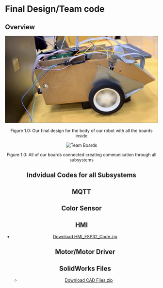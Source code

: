 # **Final Design/Team code**

## **Overview**

![Final Robot Design](images/teamcar.png)

<div align="center">

   Figure 1.0: Our final design for the body of our robot with all the boards inside

![Team Boards](images/boards.jpg)

<div align="center">

   Figure 1.0: All of our boards connected creating communication through all subsystems

   ## **Indvidual Codes for all Subsystems**


   ## **MQTT**

   ## **Color Sensor**

   ## **HMI**
- [Download HMI_ESP32_Code.zip](resources/code_esp32_oled-main2.zip)

   ## **Motor/Motor Driver**

  ## **SolidWorks Files**
  - [Download CAD Files.zip](resources/BoardHolder(1).SLDPRT.zip)
   
